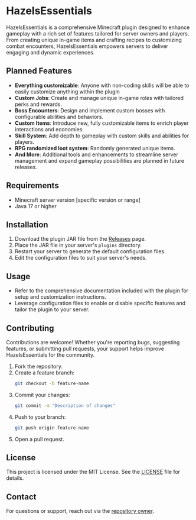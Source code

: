 
# HazelsEssentials

HazelsEssentials is a comprehensive Minecraft plugin designed to enhance gameplay with a rich set of features tailored for server owners and players. From creating unique in-game items and crafting recipes to customizing combat encounters, HazelsEssentials empowers servers to deliver engaging and dynamic experiences.

## Planned Features

- **Everything customizable**: Anyone with non-coding skills will be able to easily customize anything within the plugin
- **Custom Jobs**: Create and manage unique in-game roles with tailored perks and rewards.
- **Boss Encounters**: Design and implement custom bosses with configurable abilities and behaviors.
- **Custom Items**: Introduce new, fully customizable items to enrich player interactions and economies.
- **Skill System**: Add depth to gameplay with custom skills and abilities for players.
- **RPG randomized loot system**: Randomly generated unique items. 
- **And More**: Additional tools and enhancements to streamline server management and expand gameplay possibilities are planned in future releases.

## Requirements

- Minecraft server version [specific version or range]  
- Java 17 or higher

## Installation

1. Download the plugin JAR file from the [Releases](https://github.com/cgardne89/HazelsEssentials/releases) page.
2. Place the JAR file in your server's `plugins` directory.
3. Restart your server to generate the default configuration files.
4. Edit the configuration files to suit your server's needs.

## Usage

- Refer to the comprehensive documentation included with the plugin for setup and customization instructions.
- Leverage configuration files to enable or disable specific features and tailor the plugin to your server.

## Contributing

Contributions are welcome! Whether you're reporting bugs, suggesting features, or submitting pull requests, your support helps improve HazelsEssentials for the community.

1. Fork the repository.
2. Create a feature branch:
   ```bash
   git checkout -b feature-name
   ```
3. Commit your changes:
   ```bash
   git commit -m "Description of changes"
   ```
4. Push to your branch:
   ```bash
   git push origin feature-name
   ```
5. Open a pull request.

## License

This project is licensed under the MIT License. See the [LICENSE](LICENSE) file for details.

## Contact

For questions or support, reach out via the [repository owner](https://github.com/cgardne89).  
